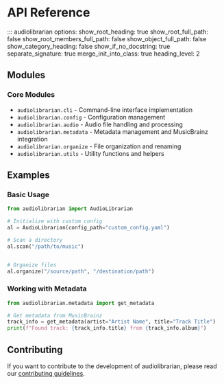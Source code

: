 # API Reference

::: audiolibrarian
    options:
      show_root_heading: true
      show_root_full_path: false
      show_root_members_full_path: false
      show_object_full_path: false
      show_category_heading: false
      show_if_no_docstring: true
      separate_signature: true
      merge_init_into_class: true
      heading_level: 2

## Modules

### Core Modules

- `audiolibrarian.cli` - Command-line interface implementation
- `audiolibrarian.config` - Configuration management
- `audiolibrarian.audio` - Audio file handling and processing
- `audiolibrarian.metadata` - Metadata management and MusicBrainz integration
- `audiolibrarian.organize` - File organization and renaming
- `audiolibrarian.utils` - Utility functions and helpers

## Examples

### Basic Usage

```python
from audiolibrarian import AudioLibrarian

# Initialize with custom config
al = AudioLibrarian(config_path="custom_config.yaml")

# Scan a directory
al.scan("/path/to/music")


# Organize files
al.organize("/source/path", "/destination/path")
```

### Working with Metadata

```python
from audiolibrarian.metadata import get_metadata

# Get metadata from MusicBrainz
track_info = get_metadata(artist="Artist Name", title="Track Title")
print(f"Found track: {track_info.title} from {track_info.album}")
```

## Contributing

If you want to contribute to the development of audiolibrarian, please read our [contributing guidelines](development/contributing.md).
